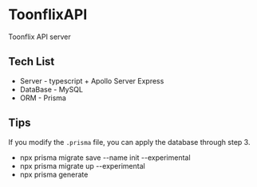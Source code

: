 # ToonflixAPI
Toonflix API server

## Tech List
* Server - typescript + Apollo Server Express
* DataBase - MySQL
* ORM - Prisma

## Tips
If you modify the `.prisma` file, you can apply the database through step 3.
* npx prisma migrate save --name init --experimental
* npx prisma migrate up --experimental
* npx prisma generate
